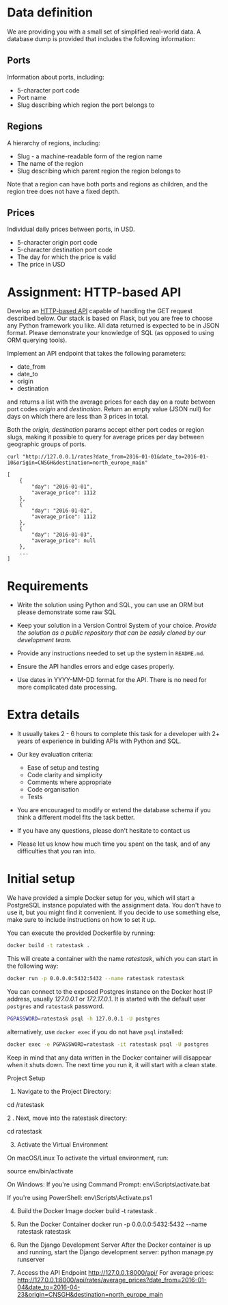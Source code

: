 # Data definition

We are providing you with a small set of simplified real-world data. A
database dump is provided that includes the following information:

## Ports

Information about ports, including:

* 5-character port code
* Port name
* Slug describing which region the port belongs to

## Regions

A hierarchy of regions, including:

* Slug - a machine-readable form of the region name
* The name of the region
* Slug describing which parent region the region belongs to

Note that a region can have both ports and regions as children, and the region
tree does not have a fixed depth.

## Prices

Individual daily prices between ports, in USD.

* 5-character origin port code
* 5-character destination port code
* The day for which the price is valid
* The price in USD

# Assignment: HTTP-based API

Develop an [HTTP-based API](#task-1-http-based-api) capable of handling the GET request described below. Our stack is based on Flask, but you are free to choose any Python framework you like. All data returned is expected to be in JSON format. Please demonstrate your knowledge of SQL (as opposed to using ORM querying tools).


Implement an API endpoint that takes the following parameters:

* date_from
* date_to
* origin
* destination

and returns a list with the average prices for each day on a route between port codes *origin* and *destination*. Return an empty value (JSON null) for days on which there are less than 3 prices in total.

Both the *origin, destination* params accept either port codes or region slugs, making it possible to query for average prices per day between geographic groups of ports.

    curl "http://127.0.0.1/rates?date_from=2016-01-01&date_to=2016-01-10&origin=CNSGH&destination=north_europe_main"

    [
        {
            "day": "2016-01-01",
            "average_price": 1112
        },
        {
            "day": "2016-01-02",
            "average_price": 1112
        },
        {
            "day": "2016-01-03",
            "average_price": null
        },
        ...
    ]

# Requirements

* Write the solution using Python and SQL, you can use an ORM but please
  demonstrate some raw SQL

* Keep your solution in a Version Control System of your
  choice. *Provide the solution as a public repository that can be
  easily cloned by our development team.*

* Provide any instructions needed to set up the system in `README.md`.

* Ensure the API handles errors and edge cases properly.

* Use dates in YYYY-MM-DD format for the API. There is no need for more
  complicated date processing.

# Extra details

* It usually takes 2 - 6 hours to complete this task for a developer with 2+ years of experience in building APIs with Python and SQL.

* Our key evaluation criteria:
    - Ease of setup and testing
    - Code clarity and simplicity
    - Comments where appropriate
    - Code organisation
    - Tests

* You are encouraged to modify or extend the database schema if you think a different model fits the task better.

* If you have any questions, please don't hesitate to contact us

* Please let us know how much time you spent on the task, and of any difficulties that you ran into.


# Initial setup

We have provided a simple Docker setup for you, which will start a
PostgreSQL instance populated with the assignment data. You don't have
to use it, but you might find it convenient. If you decide to use
something else, make sure to include instructions on how to set it up.

You can execute the provided Dockerfile by running:

```bash
docker build -t ratestask .
```

This will create a container with the name *ratestask*, which you can
start in the following way:

```bash
docker run -p 0.0.0.0:5432:5432 --name ratestask ratestask
```

You can connect to the exposed Postgres instance on the Docker host IP address,
usually *127.0.0.1* or *172.17.0.1*. It is started with the default user `postgres` and `ratestask` password.

```bash
PGPASSWORD=ratestask psql -h 127.0.0.1 -U postgres
```

alternatively, use `docker exec` if you do not have `psql` installed:

```bash
docker exec -e PGPASSWORD=ratestask -it ratestask psql -U postgres
```

Keep in mind that any data written in the Docker container will
disappear when it shuts down. The next time you run it, it will start
with a clean state.


Project Setup

1. Navigate to the Project Directory:

cd /ratestask

2 . Next, move into the ratestask directory:

cd ratestask

3. Activate the Virtual Environment

On macOS/Linux
To activate the virtual environment, run:

source env/bin/activate

On Windows:
If you're using Command Prompt:
env\Scripts\activate.bat

If you're using PowerShell:
env\Scripts\Activate.ps1

4. Build the Docker Image
docker build -t ratestask .

5. Run the Docker Container
docker run -p 0.0.0.0:5432:5432 --name ratestask ratestask

6. Run the Django Development Server
After the Docker container is up and running, start the Django development server:
python manage.py runserver

7. Access the API Endpoint
http://127.0.0.1:8000/api/
For average prices:
http://127.0.0.1:8000/api/rates/average_prices?date_from=2016-01-04&date_to=2016-04-23&origin=CNSGH&destination=north_europe_main


